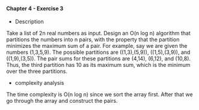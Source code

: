 #### Chapter 4 - Exercise 3
* Description

Take a list of 2n real numbers as input. Design an O(n log n) algorithm
that partitions the numbers into n pairs, with the property that the partition
minimizes the maximum sum of a pair. For example, say we are given the
numbers (1,3,5,9). The possible partitions are ((1,3),(5,9)), ((1,5),(3,9)), and
((1,9),(3,5)). The pair sums for these partitions are (4,14), (6,12), and (10,8).
Thus, the third partition has 10 as its maximum sum, which is the minimum
over the three partitions.

     
* complexity analysis

The time complexity is O(n log n) since we sort the array first. After that we go through the array and construct the pairs.